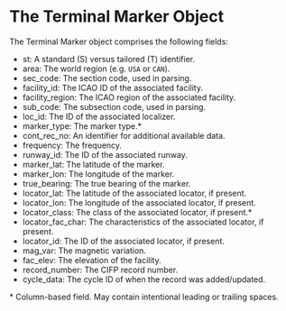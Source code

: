 # The Terminal Marker Object

The Terminal Marker object comprises the following fields:

- st: A standard (S) versus tailored (T) identifier.
- area: The world region (e.g. `USA` or `CAN`).
- sec_code: The section code, used in parsing.
- facility_id: The ICAO ID of the associated facility.
- facility_region: The ICAO region of the associated facility.
- sub_code: The subsection code, used in parsing.
- loc_id: The ID of the associated localizer.
- marker_type: The marker type.\*
- cont_rec_no: An identifier for additional available data.
- frequency: The frequency.
- runway_id: The ID of the associated runway.
- marker_lat: The latitude of the marker.
- marker_lon: The longitude of the marker.
- true_bearing: The true bearing of the marker.
- locator_lat: The latitude of the associated locator, if present.
- locator_lon: The longitude of the associated locator, if present.
- locator_class: The class of the associated locator, if present.\*
- locator_fac_char: The characteristics of the associated locator, if present.
- locator_id: The ID of the associated locator, if present.
- mag_var: The magnetic variation.
- fac_elev: The elevation of the facility.
- record_number: The CIFP record number.
- cycle_data: The cycle ID of when the record was added/updated.

\* Column-based field. May contain intentional leading or trailing spaces.
